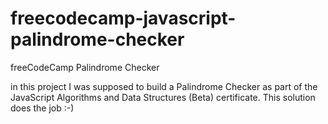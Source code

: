 # freecodecamp-javascript-palindrome-checker
freeCodeCamp Palindrome Checker

in this project I was supposed to build a Palindrome Checker as part of the JavaScript Algorithms and Data Structures (Beta) certificate. This solution does the job :-)
